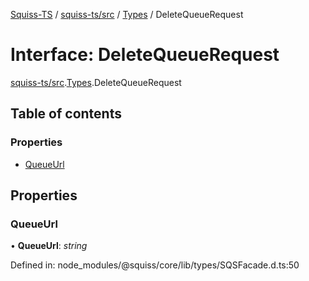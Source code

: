 [Squiss-TS](../README.md) / [squiss-ts/src](../modules/squiss_ts_src.md) / [Types](../modules/squiss_ts_src.types.md) / DeleteQueueRequest

# Interface: DeleteQueueRequest

[squiss-ts/src](../modules/squiss_ts_src.md).[Types](../modules/squiss_ts_src.types.md).DeleteQueueRequest

## Table of contents

### Properties

- [QueueUrl](squiss_ts_src.types.deletequeuerequest.md#queueurl)

## Properties

### QueueUrl

• **QueueUrl**: *string*

Defined in: node_modules/@squiss/core/lib/types/SQSFacade.d.ts:50
